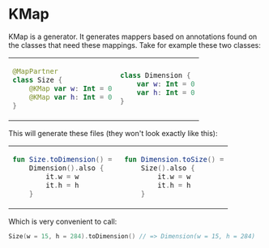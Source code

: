 # KMap
KMap is a generator. It generates mappers based on annotations found on the classes that need these mappings. 
Take for example these two classes:

<style>
tr, th, td { border: none!important; }
</style>
<table>
<tr><td>

```kotlin
@MapPartner
class Size {
    @KMap var w: Int = 0
    @KMap var h: Int = 0
}
```

</td>
<td>

```kotlin
class Dimension {
    var w: Int = 0
    var h: Int = 0
}
```

</td></tr></table>

This will generate these files (they won't look exactly like this):

<table>
<tr><td>

```kotlin
fun Size.toDimension() = 
    Dimension().also {
        it.w = w
        it.h = h
    }
```

</td>
<td>

```kotlin
fun Dimension.toSize() =
    Size().also {
        it.w = w
        it.h = h
    }
```

</td></tr></table>

Which is very convenient to call:
```kotlin
Size(w = 15, h = 284).toDimension() // => Dimension(w = 15, h = 284)
```

